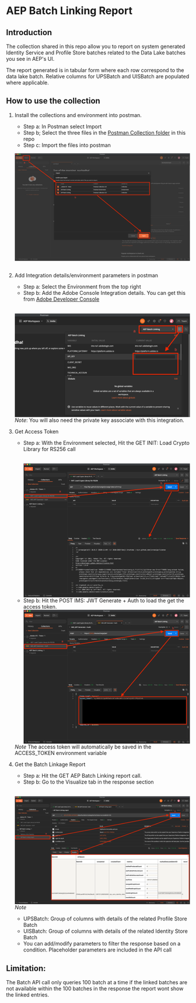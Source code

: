 # AEP Batch Linking Report

## Introduction

The collection shared in this repo allow you to report on system generated Identity Service and Profile Store batches related to the Data Lake batches you see in AEP's UI.

The report generated is in tabular form where each row correspond to the data lake batch. Relative columns for UPSBatch and UISBatch are populated where applicable.

## How to use the collection

1. Install the collections and environment into postman.

   - Step a: In Postman select Import
   - Step b; Select the three files in the [Postman Collection folder](Postman%20Collections) in this repo
   - Step c: Import the files into postman

   <img src="images/Step 1.png" alt="Markdown Monster icon" style="float: left; margin-right: 10px;" /> &nbsp;&nbsp;

2. Add Integration details/environment parameters in postman

   - Step a: Select the Environment from the top right
   - Step b: Add the Adobe Console Integration details. You can get this from [Adobe Developer Console](https://console.adobe.io/)

   &nbsp;<img src="images/Step 2.png" alt="Markdown Monster icon" style="float: left; margin-right: 10px;" />&nbsp;&nbsp;

   _Note_: You will also need the private key associate with this integration.

3. Get Access Token

   - Step a: With the Environment selected, Hit the GET INIT: Load Crypto Library for RS256 call

     &nbsp;<img src="images/Step 3a.png" alt="Markdown Monster icon" style="float: left; margin-right: 10px;" /> &nbsp;

   - Step b: Hit the POST IMS: JWT Generate + Auth to load the get the access token.
     &nbsp;<img src="images/Step 3b.png" alt="Markdown Monster icon" style="float: left; margin-right: 10px;" />&nbsp;

   _Note_ The access token will automatically be saved in the ACCESS_TOKEN environment variable

4. Get the Batch Linkage Report

   - Step a: Hit the GET AEP Batch Linking report call.
   - Step b: Go to the Visualize tab in the response section

   &nbsp;<img src="images/Step 4.png" alt="Markdown Monster icon" style="float: left; margin-right: 10px;" />&nbsp;

   _Note_

   - UPSBatch: Group of columns with details of the related Profile Store Batch
   - UISBatch: Group of columns with details of the related Identity Store Batch
   - You can add/modify parameters to filter the response based on a condition. Placeholder parameters are included in the API call

## Limitation:

The Batch API call only queries 100 batch at a time if the linked batches are not available within the 100 batches in the response the report wont show the linked entries.

